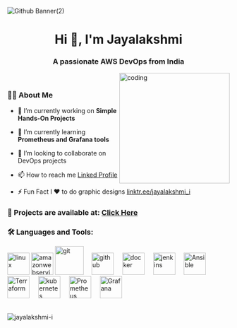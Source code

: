 <!---
Jayalakshmi-i/Jayalakshmi-i is a ✨ special ✨ repository because its `README.md` (this file) appears on your GitHub profile.
You can click the Preview link to take a look at your changes.
--->
![Github Banner(2)](https://github.com/Jayalakshmi-i/Jayalakshmi-i/assets/141424247/fa9770d6-355f-4e7c-8daa-2fd5be38061b)


<h1 align="center">Hi 👋, I'm Jayalakshmi</h1>
<h3 align="center">A passionate AWS DevOps from India</h3>

<img align="right" height="250" alt="coding" src="https://mir-s3-cdn-cf.behance.net/project_modules/disp/601014116770475.6068beff4640a.gif"  />

<div>
<br>
</div>

<div>
<h3 align="left">👩‍💻  About Me</h3>
</div>

- 🔭 I’m currently working on **Simple Hands-On Projects**

- 🌱 I’m currently learning **Prometheus and Grafana tools**
- 💞️ I’m looking to collaborate on DevOps projects
- 📫 How to reach me <a href="https://www.linkedin.com/in/jayalakshmi-i/" target="blank">Linked Profile</a>
- **⚡** Fun Fact I ❤️ to do graphic designs <a href="https://linktr.ee/jayalakshmi_i" target="blank">linktr.ee/jayalakshmi_i</a>

<h3 align="left">📂 Projects are available at: <a href="https://github.com/Jayalakshmi-i/jayatestrepo/blob/main/README.md" target="blank">Click Here</a></h3>


<h3 align="left">🛠 Languages and Tools:</h3>
<div align="left">
  <img src="https://1000logos.net/wp-content/uploads/2017/03/LINUX-LOGO.png" height="50" alt="linux"  />
  <img src="https://cdn.icon-icons.com/icons2/2699/PNG/512/amazon_aws_logo_icon_168666.png" height="50" alt="amazonwebservices"  />
  <img src="https://cdn.iconscout.com/icon/free/png-256/free-git-16-1175195.png?f=webp" height="65" alt="git"  />
  <img width="10" />
   <img src="https://cdn4.iconfinder.com/data/icons/iconsimple-logotypes/512/github-512.png" height="50" alt="github"  />
  <img width="12" />
  <img src="https://cdn.jsdelivr.net/gh/devicons/devicon/icons/docker/docker-plain-wordmark.svg" height="50" alt="docker"  />
  <img width="12" />
  <img src="https://www.vectorlogo.zone/logos/jenkins/jenkins-icon.svg" height="50" alt="jenkins"  />
  <img width="12" />
  <img src="https://upload.wikimedia.org/wikipedia/commons/thumb/2/24/Ansible_logo.svg/1664px-Ansible_logo.svg.png" height="50" alt="Ansible"  />
  <img width="12" />
   <img src="https://www.veritis.com/wp-content/uploads/2015/06/Terraform-main-image.jpg" height="50" alt="Terraform"  />
  <img width="12" />
  <img src="https://cdn.jsdelivr.net/gh/devicons/devicon/icons/kubernetes/kubernetes-plain.svg" height="50" alt="kubernetes"  />
  <img width="12" />
  <img src="https://static-00.iconduck.com/assets.00/prometheus-icon-511x512-1vmxbcxr.png" height="50" alt="Prometheus"  />
  <img width="12" />
  <img src="https://upload.wikimedia.org/wikipedia/commons/thumb/3/3b/Grafana_icon.svg/351px-Grafana_icon.svg.png" height="50" alt="Grafana"  />
  <img width="12" />
</div>
<br>
<p><img align="center" src="https://github-readme-stats.vercel.app/api/top-langs?username=jayalakshmi-i&show_icons=true&locale=en&layout=compact" alt="jayalakshmi-i" /></p>
